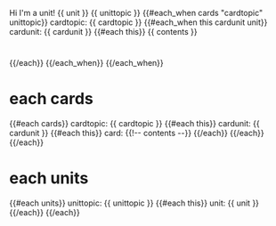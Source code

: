 Hi I'm a unit!
{{ unit }}
{{ unittopic }}
{{#each_when cards "cardtopic" unittopic}}
cardtopic: {{ cardtopic }}
{{#each_when this cardunit unit}}
cardunit:  {{ cardunit }}
{{#each this}}
{{ contents }}
# 
{{/each}}
{{/each_when}}
{{/each_when}}

# each cards
{{#each cards}}
cardtopic: {{ cardtopic }}
{{#each this}}
cardunit:  {{ cardunit }}
{{#each this}}
card:      {{!--  contents --}}
{{/each}}
{{/each}}
{{/each}}

# each units
{{#each units}}
unittopic: {{ unittopic }}
{{#each this}}
unit:      {{ unit }}
{{/each}}
{{/each}}
